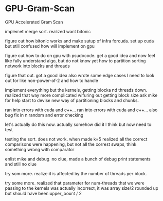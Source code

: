 # GPU-Gram-Scan
GPU Accelerated Gram Scan

implemet merge sort. realized want bitonic

figure out how bitonic works and make sutup of infra forcuda. set up cuda but still confused how will implement on gpu

figure out how to do on gpu with psudocode. get a good idea and now feel like fully understand algo, but do not know yet how to partition sorting network into blocks and threads

figure that out.  got a good idea also wrote some edge cases I need to look out for like non-power-of-2 and how to handle

implement everything but the kernels, getting blocka nd threads down. realized that way more complicated wifuring out getting block size ask mike for help start to devise new way of partitioning blocks and chunks.

ran into errors with cuda and c++... 
ran into errors with cuda and c++... also bug fix in n random and error checking

let's actually do this now. actually somehow did it I think but now need to test

testing the sort. does not work.  when made k=5 realized all the correct comparisons were happening, but not all the correst swaps, think something wrong with comparator

enlist mike and debug. no clue, made a bunch of debug print statements and still no clue

try som more. realize it is affected by the number of threads per block.

try some more. realized that parameter for num-threads that we were passing to the kernels was actually incorrect, it was array size/2 rounded up but should have been upper_bount / 2